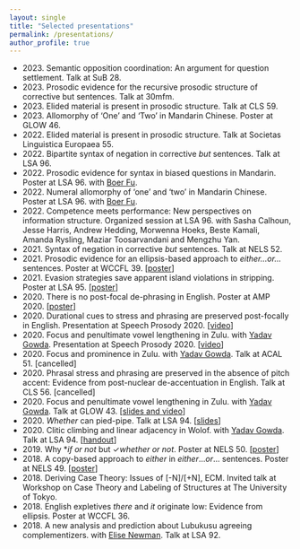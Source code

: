 ```yaml
---
layout: single
title: "Selected presentations"
permalink: /presentations/
author_profile: true
---
```



- 2023\. Semantic opposition coordination: An argument for question settlement. Talk at SuB 28.
- 2023\. Prosodic evidence for the recursive prosodic structure of corrective but sentences. Talk at 30mfm.
- 2023\. Elided material is present in prosodic structure. Talk at CLS 59.
- 2023\. Allomorphy of ‘One’ and ‘Two’ in Mandarin Chinese. Poster at GLOW 46.
- 2022\. Elided material is present in prosodic structure. Talk at Societas Linguistica Europaea 55.
- 2022\. Bipartite syntax of negation in corrective *but* sentences. Talk at LSA 96.
- 2022\. Prosodic evidence for syntax in biased questions in Mandarin. Poster at LSA 96. with [Boer Fu][bfu].
- 2022\. Numeral allomorphy of ‘one’ and ‘two’ in Mandarin Chinese. Poster at LSA 96. with [Boer Fu][bfu].
- 2022\. Competence meets performance: New perspectives on information structure. Organized session at LSA 96. with Sasha Calhoun, Jesse Harris, Andrew Hedding, Morwenna Hoeks, Beste Kamali, Amanda Rysling, Maziar Toosarvandani and Mengzhu Yan.
- 2021\. Syntax of negation in corrective *but* sentences. Talk at NELS 52.
- 2021\. Prosodic evidence for an ellipsis-based approach to *either…or…* sentences. Poster at WCCFL 39. \[[poster](http://lingphil.mit.edu/papers/dfwu/Wu_99.pdf)\]
- 2021\. Evasion strategies save apparent island violations in stripping. Poster at LSA 95. \[[poster](http://lingphil.mit.edu/papers/dfwu/LSA_poster.pdf)\]
- 2020\. There is no post-focal de-phrasing in English. Poster at AMP 2020. \[[poster](http://lingphil.mit.edu/papers/dfwu/AMP%20poster.pdf)\]
- 2020\. Durational cues to stress and phrasing are preserved post-focally in English. Presentation at Speech Prosody 2020. \[[video](https://www.youtube.com/watch?v=UWPkTSX-c5k&ab_channel=SpeechProsody2020)\]
- 2020\. Focus and penultimate vowel lengthening in Zulu. with [Yadav Gowda][ygowda]. Presentation at Speech Prosody 2020. \[[video](https://www.youtube.com/watch?v=SLQTE28Km1Y)\]
- 2020\. Focus and prominence in Zulu. with [Yadav Gowda][ygowda]. Talk at ACAL 51. \[cancelled\]
- 2020\. Phrasal stress and phrasing are preserved in the absence of pitch accent: Evidence from post-nuclear de-accentuation in English. Talk at CLS 56. \[cancelled\]
- 2020\. Focus and penultimate vowel lengthening in Zulu. with [Yadav Gowda][ygowda]. Talk at GLOW 43. \[[slides and video](https://osf.io/j5vnq/)\]
- 2020\. *Whether* can pied-pipe. Talk at LSA 94. \[[slides](http://lingphil.mit.edu/papers/dfwu/LSA%20talk.pdf)\]
- 2020\. Clitic climbing and linear adjacency in Wolof. with [Yadav Gowda][ygowda]. Talk at LSA 94. \[[handout](http://web.mit.edu/ysg/www/files/2020/LSA2020-Wolof.pdf)\]
- 2019\. Why \**if or not* but ✓*whether or not*. Poster at NELS 50. \[[poster](http://lingphil.mit.edu/papers/dfwu/NELS%20poster_v2.pdf)\]
- 2018\. A copy-based approach to *either* in *either*...*or*... sentences. Poster at NELS 49. \[[poster](http://lingphil.mit.edu/papers/dfwu/NELS%20poster_v3.pdf)\]
- 2018\. Deriving Case Theory: Issues of \[-N\]/\[+N\], ECM. Invited talk at Workshop on Case Theory and Labeling of Structures at The University of Tokyo.
- 2018\. English expletives *there* and *it* originate low: Evidence from ellipsis. Poster at WCCFL 36.
- 2018\. A new analysis and prediction about Lubukusu agreeing complementizers. with [Elise Newman][enewman]. Talk at LSA 92.

[bfu]: https://www.fuboer.net/
[ygowda]: http://web.mit.edu/ysg/www/
[enewman]: https://esnewman.github.io/elisenewman/
